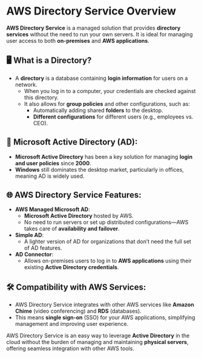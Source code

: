 # AWS Directory Service Overview

**AWS Directory Service** is a managed solution that provides **directory services** without the need to run your own servers. It is ideal for managing user access to both **on-premises** and **AWS applications**.

## 🖥️ What is a Directory?

* A **directory** is a database containing **login information** for users on a network.
  * When you log in to a computer, your credentials are checked against this directory.
  * It also allows for **group policies** and other configurations, such as:
    * Automatically adding shared **folders** to the desktop.
    * **Different configurations** for different users (e.g., employees vs. CEO).

## 🏢 Microsoft Active Directory (AD):

* **Microsoft Active Directory** has been a key solution for managing **login and user policies** since **2000**.
* **Windows** still dominates the desktop market, particularly in offices, meaning AD is widely used.

## 🌐 AWS Directory Service Features:

* **AWS Managed Microsoft AD**:
  * **Microsoft Active Directory** hosted by AWS.
  * No need to run servers or set up distributed configurations—AWS takes care of **availability and failover**.
* **Simple AD**:
  * A lighter version of AD for organizations that don’t need the full set of AD features.
* **AD Connector**:
  * Allows on-premises users to log in to **AWS applications** using their existing **Active Directory credentials**.

## 🛠️ Compatibility with AWS Services:

* AWS Directory Service integrates with other AWS services like **Amazon Chime** (video conferencing) and **RDS** (databases).
* This means **single sign-on** (SSO) for your AWS applications, simplifying management and improving user experience.

AWS Directory Service is an easy way to leverage **Active Directory** in the cloud without the burden of managing and maintaining **physical servers**, offering seamless integration with other AWS tools.
